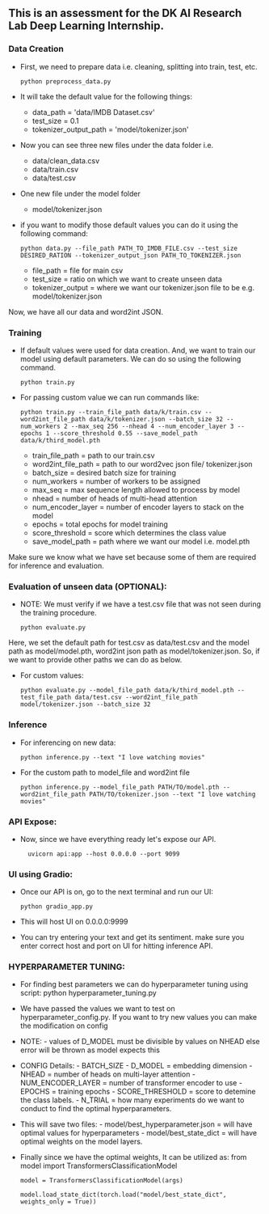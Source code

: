 ## This is an assessment for the DK AI Research Lab Deep Learning Internship.

### Data Creation
- First, we need to prepare data i.e. cleaning, splitting into train, test, etc.

      python preprocess_data.py

- It will take the default value for the following things:
    - data_path = 'data/IMDB Dataset.csv'
    - test_size = 0.1
    - tokenizer_output_path = 'model/tokenizer.json'

- Now you can see three new files under the data folder i.e.
    - data/clean_data.csv
    - data/train.csv
    - data/test.csv
- One new file under the model folder
    - model/tokenizer.json

 - if you want to modify those default values you can do it using the following command:
   
       python data.py --file_path PATH_TO_IMDB_FILE.csv --test_size DESIRED_RATION --tokenizer_output_json PATH_TO_TOKENIZER.json

    - file_path = file for main csv
    - test_size = ratio on which we want to create unseen data
    - tokenizer_output = where we want our tokenizer.json file to be e.g. model/tokenizer.json

Now, we have all our data and word2int JSON.

### Training

- If default values were used for data creation. And, we want to train our model using default parameters. We can do so using the following command.

      python train.py
- For passing custom value we can run commands like:
  
      python train.py --train_file_path data/k/train.csv --word2int_file_path data/k/tokenizer.json --batch_size 32 --num_workers 2 --max_seq 256 --nhead 4 --num_encoder_layer 3 --epochs 1 --score_threshold 0.55 --save_model_path data/k/third_model.pth

    - train_file_path = path to our train.csv
    - word2int_file_path = path to our word2vec json file/ tokenizer.json
    - batch_size = desired batch size for training
    - num_workers = number of workers to be assigned
    - max_seq = max sequence length allowed to process by model
    - nhead = number of heads of multi-head attention
    - num_encoder_layer = number of encoder layers to stack on the model
    - epochs = total epochs for model training
    - score_threshold = score which determines the class value
    - save_model_path = path where we want our model i.e. model.pth

Make sure we know what we have set because some of them are required for inference and evaluation.

### Evaluation of unseen data (OPTIONAL):

- NOTE: We must verify if we have a test.csv file that was not seen during the training procedure.

      python evaluate.py
Here, we set the default path for test.csv as data/test.csv and the model path as model/model.pth, word2int json path as model/tokenizer.json. So, if we want to provide other paths we can do as below.
- For custom values:

      python evaluate.py --model_file_path data/k/third_model.pth --test_file_path data/test.csv --word2int_file_path model/tokenizer.json --batch_size 32

### Inference

- For inferencing on new data:

      python inference.py --text "I love watching movies"

- For the custom path to model_file and word2int file

      python inference.py --model_file_path PATH/TO/model.pth --word2int_file_path PATH/TO/tokenizer.json --text "I love watching movies"

### API Expose:
- Now, since we have everything ready let's expose our API.

        uvicorn api:app --host 0.0.0.0 --port 9099

### UI using Gradio:
- Once our API is on, go to the next terminal and run our UI:

      python gradio_app.py

- This will host UI on 0.0.0.0:9999
- You can try entering your text and get its sentiment. make sure you enter correct host and port on UI for hitting inference API.

### HYPERPARAMETER TUNING:
- For finding best parameters we can do hyperparameter tuning using script:
      python hyperparameter_tuning.py

- We have passed the values we want to test on hyperparameter_config.py. If you want to try new values you can make the modification on config
- NOTE:
      - values of D_MODEL must be divisible by values on NHEAD else error will be thrown as model expects this

- CONFIG Details:
      - BATCH_SIZE
      - D_MODEL = embedding dimension
      - NHEAD = number of heads on multi-layer attention
      - NUM_ENCODER_LAYER = number of transformer encoder to use
      - EPOCHS = training epochs
      - SCORE_THRESHOLD = score to detemine the class labels.
      - N_TRIAL = how many experiments do we want to conduct to find the optimal hyperparameters.

- This will save two files:
      - model/best_hyperparameter.json = will have optimal values for hyperparameters
      - model/best_state_dict = will have optimal weights on the model layers.

- Finally since we have the optimal weights, It can be utilized as:
      from model import TransformersClassificationModel

      model = TransformersClassificationModel(args)

      model.load_state_dict(torch.load("model/best_state_dict", weights_only = True))